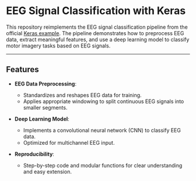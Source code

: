 # EEG Signal Classification with Keras

This repository reimplements the EEG signal classification pipeline from the official [Keras example](https://keras.io/examples/timeseries/eeg_signal_classification/). The pipeline demonstrates how to preprocess EEG data, extract meaningful features, and use a deep learning model to classify motor imagery tasks based on EEG signals.

---

## Features

- **EEG Data Preprocessing**:
  - Standardizes and reshapes EEG data for training.
  - Applies appropriate windowing to split continuous EEG signals into smaller segments.
  
- **Deep Learning Model**:
  - Implements a convolutional neural network (CNN) to classify EEG data.
  - Optimized for multichannel EEG input.
  
- **Reproducibility**:
  - Step-by-step code and modular functions for clear understanding and easy extension.

